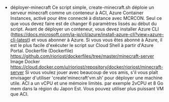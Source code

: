 - déployer-minecraft Ce script simple, create-minecraft.sh déploie un serveur minecraft comme un conteneur à ACI, Azure Container Instances, activé pour être connecté à distance avec MCRCON. Seul ce que vous devez faire est de changer 6 paramètres lissés au début du script. Avant de déployer un conteneur, vous devez installer Azure CLI (https://docs.microsoft.com/ja-jp/cli/azure/install-azure-cli?view=azure-cli-latest) et vous abonner à Azure. Si vous vous êtes abonné à Azure, il est le plus facile d'exécuter le script sur Cloud Shell à partir d'Azure Portal. Dockerfile (Dockerfile) https://github.com/rioriost/dockerfiles/tree/master/minecraft-server Image Docker https://cloud.docker.com/u/rioriost/repository/docker/rioriost/minecraft-server Si vous voulez jouer avec beaucoup de vos amis, s'il vous plaît envisager d'utiliser 'create'minecraft'vm.sh' pour déployer une machine utile. ACI a un vCPU et une mémoire limités. par exemple 2vCPU et 8 Go mem dans la région du Japon Est. Vous pouvez utiliser plus puissant VM que ACI.
